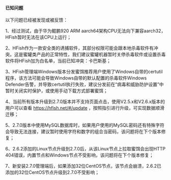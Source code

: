 
#### 已知问题

以下问题已经被发现或被反馈：

1、经过测试，由于华为鲲鹏920 ARM aarch64架构CPU无法向下兼容aarch32，HFish暂时无法在该CPU上运行；

2、HFish作为一款安全类的诱捕软件，其部分权限可能会跟本地杀毒软件有冲突。这是蜜罐类产品的正常特性，我们建议蜜罐机器暂时关停杀毒软件或设置杀毒软件将HFish加为白名单，当前已知冲突：卡巴斯基；

3、HFish管理端Windows版本分发蜜饵推荐用户使用了Windows自带的certutil程序，该方法可能会导致Windows自带的默认配置的杀毒软件Windows Defender告警，并导致certutil执行失败，建议分发前在“病毒和威胁防护设置”中暂时关闭实时保护，或使用手动下载方式部署蜜饵；

4、当前所有版本升级到2.7.0版本并不支持页面点击，使用V2.5.x和V2.6.x版本的用户可以查看 https://hfish.net/#/update ，按照指引进行升级，可实现数据顺滑迁移；

5、2.7.0版本中使用MySQL数据库时，如果用户使用的MySQL密码还有特殊字符会导致无法连接，建议暂时使用字符和数字的组合当密码，该问题将在下个版本修复；

6、2.6.2添加的Linux节点升级到2.7.0后，从该Linux节点上拉取蜜饵会出现HTTP 404错误，内置节点和Windows节点不受影响，该问题将在下个版本修复；

7、新安装2.7.0管理端后，如果添加32位CentOS节点，该节点会崩溃，2.6.2已添加的32位CentOS节点升级到2.7.0不受影响；


